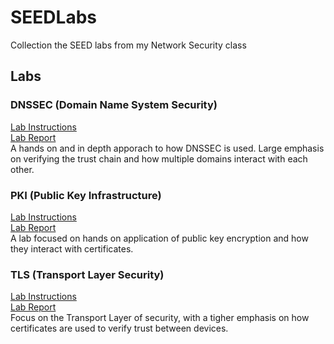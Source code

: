 # SEEDLabs
Collection the SEED labs from my Network Security class

## Labs
### DNSSEC (Domain Name System Security)
[Lab Instructions](https://seedsecuritylabs.org/Labs_20.04/Files/DNSSEC/DNSSEC.pdf) \
[Lab Report](Labs/thomas-DNSSEC-SEEDLab.pdf) \
A hands on and in depth apporach to how DNSSEC is used. Large emphasis on verifying the trust chain and how multiple domains interact with each other.
### PKI (Public Key Infrastructure)
[Lab Instructions](https://seedsecuritylabs.org/Labs_20.04/Files/Crypto_PKI/Crypto_PKI.pdf) \
[Lab Report](Labs/thomas-PKI-SEEDLab.pdf) \
A lab focused on hands on application of public key encryption and how they interact with certificates.
### TLS (Transport Layer Security)
[Lab Instructions](https://seedsecuritylabs.org/Labs_20.04/Files/Crypto_TLS/Crypto_TLS.pdf) \
[Lab Report](Labs/thomas-TLS-SEEDLab.pdf) \
Focus on the Transport Layer of security, with a tigher emphasis on how certificates are used to verify trust between devices.
